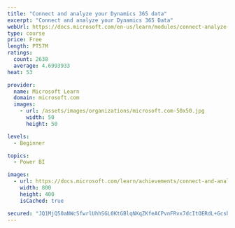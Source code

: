```yaml
---
title: "Connect and analyze your Dynamics 365 data​"
excerpt: "Connect and analyze your Dynamics 365 Data​"
webUrl: https://docs.microsoft.com/en-us/learn/modules/connect-analyze-dynamics-365-data/
type: course
price: Free
length: PT57M
ratings:
  count: 2638
  average: 4.6993933
heat: 53

provider:
  name: Microsoft Learn
  domain: microsoft.com
  images:
    - url: /assets/images/organizations/microsoft.com-50x50.jpg
      width: 50
      height: 50

levels:
  - Beginner

topics:
  - Power BI

images:
  - url: https://docs.microsoft.com/learn/achievements/connect-and-analyze-your-microsoft-dynamics-365-data-social.png
    width: 800
    height: 400
    isCached: true

secured: "JQ1MjQ50aNWcSfwrlUhhSGL0KtGBlqNXqZKfeACPvnFRvx7dcItOERdL+Gcsh3GPaC0qpBgYPwBXeLzlRd8m+7hAl83wrdVNee+hhjkVkY1OTFPjmc3/PB6VQLkuua2d9SeN1lst59GeqtBYDV5D58kXIJROFVnDzR7ym9QCE+irLat9imsNyLv3JFfYA0jO5Ym9g8ljn2+O486rZ6bv2J2TysnewAYiYoMLlaK5zEGA6V/64DDJS3T9N9nsgw6aQ8HtmuW5tEZk8D0SBNC7qvOnqlwc3RHNaDZe8nrHLc5qIFmgpY/ow9X74162S9OUV2sz2UIFNbzFsFuiJ50VIRWqZ3PameR+jGKLkyp+v4aqJiu+KEiYX3XcN05p1syDMV/MWc7qbyXwxhNidisbbQ+16hwqrxvcaXiUQ1+BNtA=;UyVJh0te3Yt2RUpQ22bcFg=="
---
```


